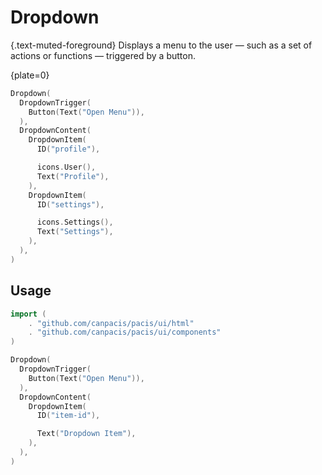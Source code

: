 # Dropdown

{.text-muted-foreground}
Displays a menu to the user — such as a set of actions or functions — triggered by a button.

{plate=0}
```go
Dropdown(
  DropdownTrigger(
    Button(Text("Open Menu")),
  ),
  DropdownContent(
    DropdownItem(
      ID("profile"),

      icons.User(),
      Text("Profile"),
    ),
    DropdownItem(
      ID("settings"),

      icons.Settings(),
      Text("Settings"),
    ),
  ),
)
```

## Usage

```go
import (
	. "github.com/canpacis/pacis/ui/html"
	. "github.com/canpacis/pacis/ui/components"
)
```

```go
Dropdown(
  DropdownTrigger(
    Button(Text("Open Menu")),
  ),
  DropdownContent(
    DropdownItem(
      ID("item-id"),

      Text("Dropdown Item"),
    ),
  ),
)
```